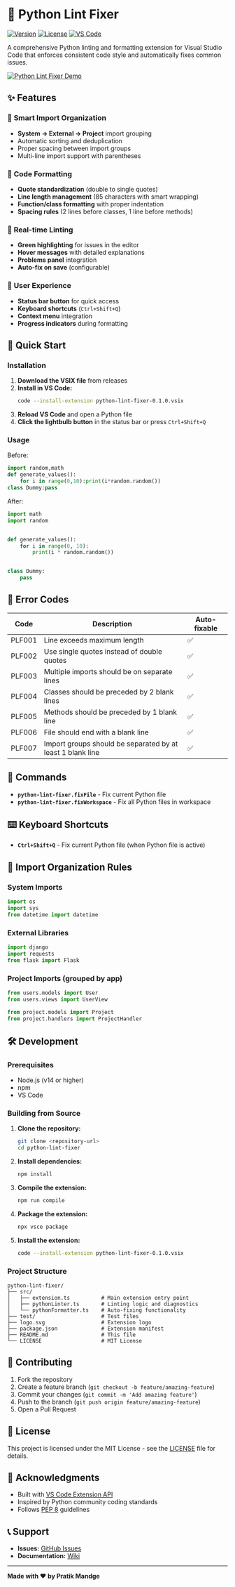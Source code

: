 # 🐍 Python Lint Fixer

[![Version](https://img.shields.io/badge/version-0.1.0-blue.svg)](https://marketplace.visualstudio.com/items?itemName=pratik_mandge.python-lint-fixer)
[![License](https://img.shields.io/badge/license-MIT-green.svg)](LICENSE)
[![VS Code](https://img.shields.io/badge/VS%20Code-1.60.0+-blue.svg)](https://code.visualstudio.com/)

A comprehensive Python linting and formatting extension for Visual Studio Code that enforces consistent code style and automatically fixes common issues.

[![Python Lint Fixer Demo](python-lint-fixer-extension.gif)](python-lint-fixer-extension.gif)

## ✨ Features

### 🎯 **Smart Import Organization**
- **System → External → Project** import grouping
- Automatic sorting and deduplication
- Proper spacing between import groups
- Multi-line import support with parentheses

### 🔧 **Code Formatting**
- **Quote standardization** (double to single quotes)
- **Line length management** (85 characters with smart wrapping)
- **Function/class formatting** with proper indentation
- **Spacing rules** (2 lines before classes, 1 line before methods)

### 🚀 **Real-time Linting**
- **Green highlighting** for issues in the editor
- **Hover messages** with detailed explanations
- **Problems panel** integration
- **Auto-fix on save** (configurable)

### 🎨 **User Experience**
- **Status bar button** for quick access
- **Keyboard shortcuts** (`Ctrl+Shift+Q`)
- **Context menu** integration
- **Progress indicators** during formatting

## 🚀 Quick Start

### Installation

1. **Download the VSIX file** from releases
2. **Install in VS Code:**
   ```bash
   code --install-extension python-lint-fixer-0.1.0.vsix
   ```
3. **Reload VS Code** and open a Python file
4. **Click the lightbulb button** in the status bar or press `Ctrl+Shift+Q`

### Usage
Before:
```python
import random,math
def generate_values():
    for i in range(0,10):print(i*random.random())
class Dummy:pass
```

After:
```python
import math
import random


def generate_values():
    for i in range(0, 10):
        print(i * random.random())


class Dummy:
    pass
```

## 🎯 Error Codes

| Code | Description | Auto-fixable |
|------|-------------|--------------|
| PLF001 | Line exceeds maximum length | ✅ |
| PLF002 | Use single quotes instead of double quotes | ✅ |
| PLF003 | Multiple imports should be on separate lines | ✅ |
| PLF004 | Classes should be preceded by 2 blank lines | ✅ |
| PLF005 | Methods should be preceded by 1 blank line | ✅ |
| PLF006 | File should end with a blank line | ✅ |
| PLF007 | Import groups should be separated by at least 1 blank line | ✅ |

## 🔧 Commands

- **`python-lint-fixer.fixFile`** - Fix current Python file
- **`python-lint-fixer.fixWorkspace`** - Fix all Python files in workspace

## ⌨️ Keyboard Shortcuts

- **`Ctrl+Shift+Q`** - Fix current Python file (when Python file is active)

## 🎨 Import Organization Rules

### System Imports
```python
import os
import sys
from datetime import datetime
```

### External Libraries
```python
import django
import requests
from flask import Flask
```

### Project Imports (grouped by app)
```python
from users.models import User
from users.views import UserView

from project.models import Project
from project.handlers import ProjectHandler
```

## 🛠️ Development

### Prerequisites
- Node.js (v14 or higher)
- npm
- VS Code

### Building from Source

1. **Clone the repository:**
   ```bash
   git clone <repository-url>
   cd python-lint-fixer
   ```

2. **Install dependencies:**
   ```bash
   npm install
   ```

3. **Compile the extension:**
   ```bash
   npm run compile
   ```

4. **Package the extension:**
   ```bash
   npx vsce package
   ```

5. **Install the extension:**
   ```bash
   code --install-extension python-lint-fixer-0.1.0.vsix
   ```

### Project Structure

```
python-lint-fixer/
├── src/
│   ├── extension.ts          # Main extension entry point
│   ├── pythonLinter.ts       # Linting logic and diagnostics
│   └── pythonFormatter.ts    # Auto-fixing functionality
├── test/                     # Test files
├── logo.svg                  # Extension logo
├── package.json              # Extension manifest
├── README.md                 # This file
└── LICENSE                   # MIT License
```

## 🤝 Contributing

1. Fork the repository
2. Create a feature branch (`git checkout -b feature/amazing-feature`)
3. Commit your changes (`git commit -m 'Add amazing feature'`)
4. Push to the branch (`git push origin feature/amazing-feature`)
5. Open a Pull Request

## 📝 License

This project is licensed under the MIT License - see the [LICENSE](LICENSE) file for details.

## 🙏 Acknowledgments

- Built with [VS Code Extension API](https://code.visualstudio.com/api)
- Inspired by Python community coding standards
- Follows [PEP 8](https://www.python.org/dev/peps/pep-0008/) guidelines

## 📞 Support

- **Issues:** [GitHub Issues](https://github.com/pratikmandge/Python-Lint-Fixer/issues)
- **Documentation:** [Wiki](https://github.com/pratikmandge/Python-Lint-Fixer/blob/master/wiki.md)

---

**Made with ❤️ by Pratik Mandge**
